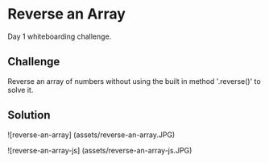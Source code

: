 # Reverse an Array

Day 1 whiteboarding challenge.

## Challenge

Reverse an array of numbers without using the built in method '.reverse()' to solve it. 

## Solution

![reverse-an-array] (assets/reverse-an-array.JPG)

![reverse-an-array-js] (assets/reverse-an-array-js.JPG)